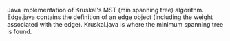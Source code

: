 Java implementation of Kruskal's MST (min spanning tree) algorithm. Edge.java contains the definition of an edge object (including the weight associated with the edge).  Kruskal.java is where the minimum spanning tree is found.
